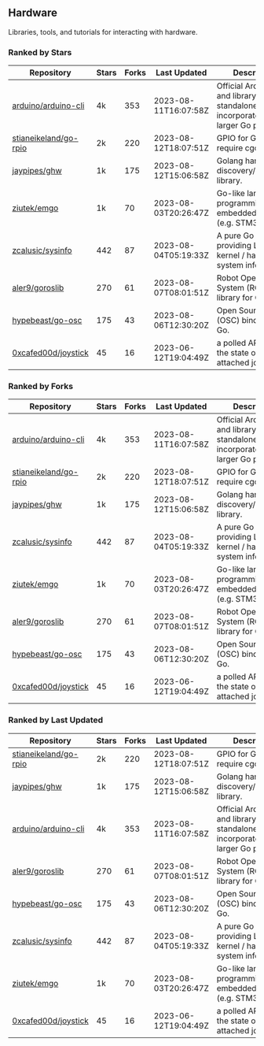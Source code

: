 ## Hardware

Libraries, tools, and tutorials for interacting with hardware.

### Ranked by Stars

| Repository | Stars | Forks | Last Updated | Description | 
|------------|-------|-------|--------------|-------------|
| [arduino/arduino-cli](https://github.com/arduino/arduino-cli) | 4k | 353 | 2023-08-11T16:07:58Z |  Official Arduino CLI and library. Can run standalone, or be incorporated into larger Go projects. |
| [stianeikeland/go-rpio](https://github.com/stianeikeland/go-rpio) | 2k | 220 | 2023-08-12T18:07:51Z |  GPIO for Go, doesn't require cgo. |
| [jaypipes/ghw](https://github.com/jaypipes/ghw) | 1k | 175 | 2023-08-12T15:06:58Z |  Golang hardware discovery/inspection library. |
| [ziutek/emgo](https://github.com/ziutek/emgo) | 1k | 70 | 2023-08-03T20:26:47Z |  Go-like language for programming embedded systems (e.g. STM32 MCU). |
| [zcalusic/sysinfo](https://github.com/zcalusic/sysinfo) | 442 | 87 | 2023-08-04T05:19:33Z |  A pure Go library providing Linux OS / kernel / hardware system information. |
| [aler9/goroslib](https://github.com/aler9/goroslib) | 270 | 61 | 2023-08-07T08:01:51Z |  Robot Operating System (ROS) library for Go. |
| [hypebeast/go-osc](https://github.com/hypebeast/go-osc) | 175 | 43 | 2023-08-06T12:30:20Z |  Open Sound Control (OSC) bindings for Go. |
| [0xcafed00d/joystick](https://github.com/0xcafed00d/joystick) | 45 | 16 | 2023-06-12T19:04:49Z |  a polled API to read the state of an attached joystick. |

### Ranked by Forks

| Repository | Stars | Forks | Last Updated | Description | 
|------------|-------|-------|--------------|-------------|
| [arduino/arduino-cli](https://github.com/arduino/arduino-cli) | 4k | 353 | 2023-08-11T16:07:58Z |  Official Arduino CLI and library. Can run standalone, or be incorporated into larger Go projects. |
| [stianeikeland/go-rpio](https://github.com/stianeikeland/go-rpio) | 2k | 220 | 2023-08-12T18:07:51Z |  GPIO for Go, doesn't require cgo. |
| [jaypipes/ghw](https://github.com/jaypipes/ghw) | 1k | 175 | 2023-08-12T15:06:58Z |  Golang hardware discovery/inspection library. |
| [zcalusic/sysinfo](https://github.com/zcalusic/sysinfo) | 442 | 87 | 2023-08-04T05:19:33Z |  A pure Go library providing Linux OS / kernel / hardware system information. |
| [ziutek/emgo](https://github.com/ziutek/emgo) | 1k | 70 | 2023-08-03T20:26:47Z |  Go-like language for programming embedded systems (e.g. STM32 MCU). |
| [aler9/goroslib](https://github.com/aler9/goroslib) | 270 | 61 | 2023-08-07T08:01:51Z |  Robot Operating System (ROS) library for Go. |
| [hypebeast/go-osc](https://github.com/hypebeast/go-osc) | 175 | 43 | 2023-08-06T12:30:20Z |  Open Sound Control (OSC) bindings for Go. |
| [0xcafed00d/joystick](https://github.com/0xcafed00d/joystick) | 45 | 16 | 2023-06-12T19:04:49Z |  a polled API to read the state of an attached joystick. |

### Ranked by Last Updated

| Repository | Stars | Forks | Last Updated | Description | 
|------------|-------|-------|--------------|-------------|
| [stianeikeland/go-rpio](https://github.com/stianeikeland/go-rpio) | 2k | 220 | 2023-08-12T18:07:51Z |  GPIO for Go, doesn't require cgo. |
| [jaypipes/ghw](https://github.com/jaypipes/ghw) | 1k | 175 | 2023-08-12T15:06:58Z |  Golang hardware discovery/inspection library. |
| [arduino/arduino-cli](https://github.com/arduino/arduino-cli) | 4k | 353 | 2023-08-11T16:07:58Z |  Official Arduino CLI and library. Can run standalone, or be incorporated into larger Go projects. |
| [aler9/goroslib](https://github.com/aler9/goroslib) | 270 | 61 | 2023-08-07T08:01:51Z |  Robot Operating System (ROS) library for Go. |
| [hypebeast/go-osc](https://github.com/hypebeast/go-osc) | 175 | 43 | 2023-08-06T12:30:20Z |  Open Sound Control (OSC) bindings for Go. |
| [zcalusic/sysinfo](https://github.com/zcalusic/sysinfo) | 442 | 87 | 2023-08-04T05:19:33Z |  A pure Go library providing Linux OS / kernel / hardware system information. |
| [ziutek/emgo](https://github.com/ziutek/emgo) | 1k | 70 | 2023-08-03T20:26:47Z |  Go-like language for programming embedded systems (e.g. STM32 MCU). |
| [0xcafed00d/joystick](https://github.com/0xcafed00d/joystick) | 45 | 16 | 2023-06-12T19:04:49Z |  a polled API to read the state of an attached joystick. |

